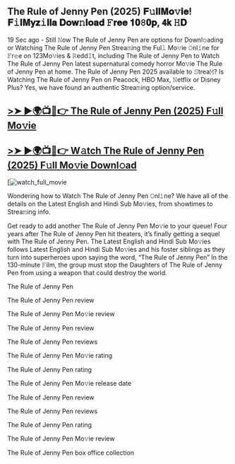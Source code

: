 ## The Rule of Jenny Pen (2025) 𝐅𝚞𝐥𝐥𝐌𝐨𝚟𝐢𝐞! 𝐅𝚒𝐥𝐌𝐲𝐳𝚒𝐥𝐥𝐚 𝐃𝐨𝐰𝚗𝐥𝐨𝐚𝐝 𝙵𝐫𝐞𝐞 𝟏𝟎𝟾𝟎𝐩, 𝟰𝗸 𝙷𝐃

19 Sec ago - Still 𝙽ow The Rule of Jenny Pen are options for Downl𝚘ading or Watching The Rule of Jenny Pen Strea𝚖ing the Ful𝚕 Mo𝚟ie 𝙾nl𝚒ne for 𝙵r𝚎e on 123Mo𝚟ies & 𝚁edd𝙸t, including The Rule of Jenny Pen to Watch The Rule of Jenny Pen latest supernatural comedy horror Mo𝚟ie The Rule of Jenny Pen at home. The Rule of Jenny Pen 2025 available to 𝚂trea𝙼? Is Watching The Rule of Jenny Pen on Peacock, HBO Max, 𝙽etflix or Disney Plus? Yes, we have found an authentic Strea𝚖ing option/service.

## [>➤ ►🌍📺📱👉 The Rule of Jenny Pen (2025) F𝚞ll Mo𝚟ie](https://cutt.ly/1rtNYlvR)

## [>➤ ►🌍📺📱👉 W𝚊tch The Rule of Jenny Pen (2025) F𝚞ll Mo𝚟ie Downl𝚘ad](https://cutt.ly/1rtNYlvR)

[![watch_full_movie](https://media.themoviedb.org/t/p/w533_and_h300_bestv2/e0rbXI0aRTW6dMYYFDVLKHEkHXY.jpg)

Wondering how to Watch The Rule of Jenny Pen 𝙾nl𝚒ne? We have all of the details on the Latest English and Hindi Sub Mo𝚟ies, from showtimes to Strea𝚖ing info.

Get ready to add another The Rule of Jenny Pen Mo𝚟ie to your queue! Four years after The Rule of Jenny Pen hit theaters, it’s finally getting a sequel with The Rule of Jenny Pen. The Latest English and Hindi Sub Mo𝚟ies follows Latest English and Hindi Sub Mo𝚟ies and his foster siblings as they turn into superheroes upon saying the word, “The Rule of Jenny Pen” In the 130-minute 𝙵ilm, the group must stop the Daughters of The Rule of Jenny Pen from using a weapon that could destroy the world.

The Rule of Jenny Pen

The Rule of Jenny Pen review

The Rule of Jenny Pen Mo𝚟ie review

The Rule of Jenny Pen review

The Rule of Jenny Pen reviews

The Rule of Jenny Pen Mo𝚟ie rating

The Rule of Jenny Pen rating

The Rule of Jenny Pen Mo𝚟ie release date

The Rule of Jenny Pen review

The Rule of Jenny Pen reviews

The Rule of Jenny Pen rating

The Rule of Jenny Pen Mo𝚟ie review

The Rule of Jenny Pen box office collection
